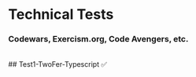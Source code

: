 # Technical Tests
### Codewars, Exercism.org, Code Avengers, etc.
<br>
## <a></a>Test1-TwoFer-Typescript ✅